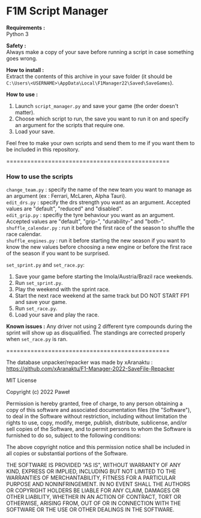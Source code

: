 # F1M Script Manager

**Requirements :**  
Python 3

**Safety :**  
Always make a copy of your save before running a script in case something goes wrong.

**How to install :**  
Extract the contents of this archive in your save folder (it should be `C:\Users\<USERNAME>\AppData\Local\F1Manager22\Saved\SaveGames`).

**How to use :**  
1. Launch `script_manager.py` and save your game (the order doesn't matter).  
2. Choose which script to run, the save you want to run it on and specify an argument for the scripts that require one.
3. Load your save.

Feel free to make your own scripts and send them to me if you want them to be included in this repository.

===============================================

### How to use the scripts

`change_team.py` : specify the name of the new team you want to manage as an argument (ex : Ferrari, McLaren, Alpha Tauri).  
`edit_drs.py` : specify the drs strength you want as an argument. Accepted values are "default", "reduced" and "disabled".  
`edit_grip.py` : specifiy the tyre behaviour you want as an argument. Accepted values are "default", "grip-", "durability-" and "both-".  
`shuffle_calendar.py` : run it before the first race of the season to shuffle the race calendar.  
`shuffle_engines.py` : run it before starting the new season if you want to know the new values before choosing a new engine or before the first race of the season if you want to be surprised.  

`set_sprint.py` and `set_race.py`:  
1. Save your game before starting the Imola/Austria/Brazil race weekends.
2. Run `set_sprint.py`.
3. Play the weekend with the sprint race.
4. Start the next race weekend at the same track but DO NOT START FP1 and save your game.
5. Run `set_race.py`.
6. Load your save and play the race.

**Known issues :**
Any driver not using 2 different tyre compounds during the sprint will show up as disqualified.
The standings are corrected properly when `set_race.py` is ran.

===============================================

The database unpacker/repacker was made by xAranaktu :
https://github.com/xAranaktu/F1-Manager-2022-SaveFile-Repacker

MIT License

Copyright (c) 2022 Paweł

Permission is hereby granted, free of charge, to any person obtaining a copy
of this software and associated documentation files (the "Software"), to deal
in the Software without restriction, including without limitation the rights
to use, copy, modify, merge, publish, distribute, sublicense, and/or sell
copies of the Software, and to permit persons to whom the Software is
furnished to do so, subject to the following conditions:

The above copyright notice and this permission notice shall be included in all
copies or substantial portions of the Software.

THE SOFTWARE IS PROVIDED "AS IS", WITHOUT WARRANTY OF ANY KIND, EXPRESS OR
IMPLIED, INCLUDING BUT NOT LIMITED TO THE WARRANTIES OF MERCHANTABILITY,
FITNESS FOR A PARTICULAR PURPOSE AND NONINFRINGEMENT. IN NO EVENT SHALL THE
AUTHORS OR COPYRIGHT HOLDERS BE LIABLE FOR ANY CLAIM, DAMAGES OR OTHER
LIABILITY, WHETHER IN AN ACTION OF CONTRACT, TORT OR OTHERWISE, ARISING FROM,
OUT OF OR IN CONNECTION WITH THE SOFTWARE OR THE USE OR OTHER DEALINGS IN THE
SOFTWARE.
